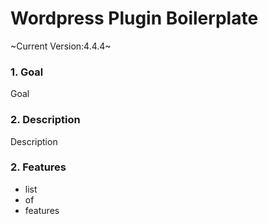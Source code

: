 # Wordpress Plugin Boilerplate

~Current Version:4.4.4~

### 1. Goal

Goal

### 2. Description

Description

### 2. Features

- list
- of
- features
